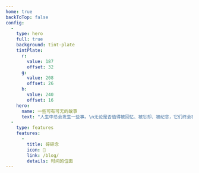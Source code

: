 ```yaml
---
home: true
backToTop: false
config:
  -
    type: hero
    full: true
    background: tint-plate
    tintPlate:
      r:
        value: 187
        offset: 32
      g:
        value: 208
        offset: 26
      b:
        value: 240
        offset: 16
    hero:
      name: 一些可有可无的故事
      text: "人生中总会发生一些事。\n无论是否值得被回忆、被忘却、被纪念，它们终会在时间的土层之下完成自己的宿命。\n与其待之埋没于扬尘，不如将它们在此记下。"
  -
    type: features
    features:
      -
        title: 碎碎念
        icon: 📔
        link: /blog/
        details: 时间的位面
---
```

